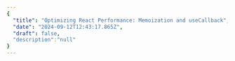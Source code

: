 ```yaml
---
{
  "title": "Optimizing React Performance: Memoization and useCallback",
  "date": "2024-09-12T12:43:17.865Z",
  "draft": false,
  "description":"null"
}
---
```

        